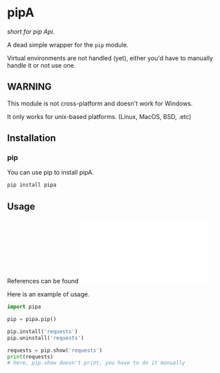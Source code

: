 # pipA
*short for pip Api.*

A dead simple wrapper for the `pip` module.

Virtual environments are not handled (yet), either you'd have to manually handle it or not use one.

## WARNING 
This module is not cross-platform and doesn't work for Windows.

It only works for unix-based platforms. (Linux, MacOS, BSD, .etc)

## Installation
### pip
You can use pip to install pipA.
```bash
pip install pipa
```
## Usage
References can be found ![here.](DOCS.md)

Here is an example of usage.
```python
import pipa

pip = pipa.pip()

pip.install('requests')
pip.uninstall('requests')

requests = pip.show('requests')
print(requests)
# here, pip.show doesn't print, you have to do it manually
```
